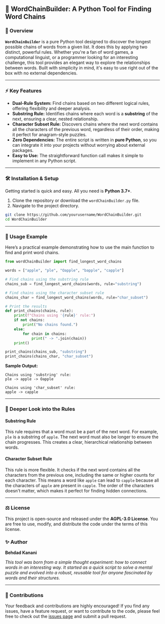 ## 🚀 WordChainBuilder: A Python Tool for Finding Word Chains

### 🌟 Overview

**`WordChainBuilder`** is a pure Python tool designed to discover the longest possible chains of words from a given list. It does this by applying two distinct, powerful rules. Whether you're a fan of word games, a computational linguist, or a programmer looking for an interesting challenge, this tool provides an elegant way to explore the relationships between words. Built with simplicity in mind, it's easy to use right out of the box with no external dependencies.

-----

### ⚡ Key Features

  * **Dual-Rule System:** Find chains based on two different logical rules, offering flexibility and deeper analysis.
  * **Substring Rule:** Identifies chains where each word is a **substring** of the next, ensuring a clear, nested relationship.
  * **Character Subset Rule:** Discovers chains where the next word contains all the characters of the previous word, regardless of their order, making it perfect for anagram-style puzzles.
  * **Zero Dependencies:** The entire script is written in **pure Python**, so you can integrate it into your projects without worrying about external packages.
  * **Easy to Use:** The straightforward function call makes it simple to implement in any Python script.

-----

### 🛠 Installation & Setup

Getting started is quick and easy. All you need is **Python 3.7+**.

1.  Clone the repository or download the `wordChainBuilder.py` file.
2.  Navigate to the project directory.

<!-- end list -->

```bash
git clone https://github.com/yourusername/WordChainBuilder.git
cd WordChainBuilder
```

-----

### 🚀 Usage Example

Here’s a practical example demonstrating how to use the main function to find and print word chains.

```python
from wordChainBuilder import find_longest_word_chains

words = ["apple", "ple", "Oapple", "bapple", "capple"]

# Find chains using the substring rule
chains_sub = find_longest_word_chains(words, rule="substring")

# Find chains using the character subset rule
chains_char = find_longest_word_chains(words, rule="char_subset")

# Print the results
def print_chains(chains, rule):
    print(f"Chains using '{rule}' rule:")
    if not chains:
        print("No chains found.")
    else:
        for chain in chains:
            print(" -> ".join(chain))
    print()

print_chains(chains_sub, "substring")
print_chains(chains_char, "char_subset")
```

**Sample Output:**

```
Chains using 'substring' rule:
ple -> apple -> Oapple

Chains using 'char_subset' rule:
apple -> capple
```

-----

### 📖 Deeper Look into the Rules

#### Substring Rule

This rule requires that a word must be a part of the next word. For example, `ple` is a substring of `apple`. The next word must also be longer to ensure the chain progresses. This creates a clear, hierarchical relationship between words.

#### Character Subset Rule

This rule is more flexible. It checks if the next word contains all the characters from the previous one, including the same or higher counts for each character. This means a word like `apple` can lead to `capple` because all the characters of `apple` are present in `capple`. The order of the characters doesn't matter, which makes it perfect for finding hidden connections.

-----

### ⚖ License

This project is open-source and released under the **AGPL-3.0 License**. You are free to use, modify, and distribute the code under the terms of this license.

### ✨ Author

**Behdad Kanani**

*This tool was born from a simple thought experiment: how to connect words in an interesting way. It started as a quick script to solve a mental puzzle and evolved into a robust, reusable tool for anyone fascinated by words and their structures.*

-----

### 🔗 Contributions

Your feedback and contributions are highly encouraged\! If you find any issues, have a feature request, or want to contribute to the code, please feel free to check out the [issues page](https://github.com/yourusername/WordChainBuilder/issues) and submit a pull request.
